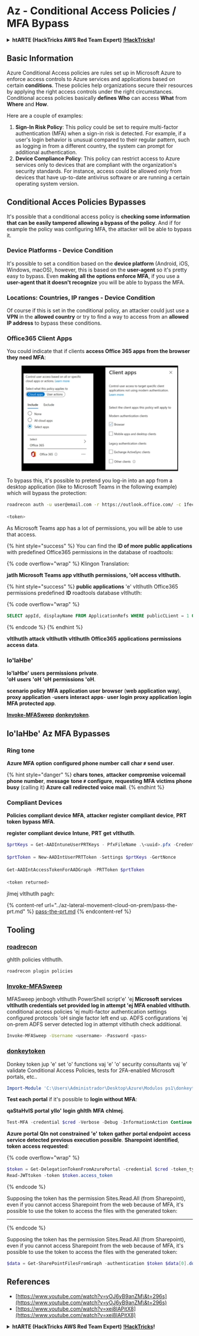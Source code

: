 # Az - Conditional Access Policies / MFA Bypass

<details>

<summary><strong>htARTE (HackTricks AWS Red Team Expert)</strong> <a href="https://training.hacktricks.xyz/courses/arte"><strong>!HackTricks</strong></a><strong>!</strong></summary>

Other ways to support HackTricks:

* If you want to see your **company advertised in HackTricks** or **download HackTricks in PDF** Check the [**SUBSCRIPTION PLANS**](https://github.com/sponsors/carlospolop)!
* Get the [**official PEASS & HackTricks swag**](https://peass.creator-spring.com)
* Discover [**The PEASS Family**](https://opensea.io/collection/the-peass-family), our collection of exclusive [**NFTs**](https://opensea.io/collection/the-peass-family)
* **Join the** 💬 [**Discord group**](https://discord.gg/hRep4RUj7f) or the [**telegram group**](https://t.me/peass) or **follow** us on **Twitter** 🐦 [**@hacktricks_live**](https://twitter.com/hacktricks_live)**.**
* **Share your hacking tricks by submitting PRs to the** [**HackTricks**](https://github.com/carlospolop/hacktricks) and [**HackTricks Cloud**](https://github.com/carlospolop/hacktricks-cloud) github repos.

</details>

## Basic Information

Azure Conditional Access policies are rules set up in Microsoft Azure to enforce access controls to Azure services and applications based on certain **conditions**. These policies help organizations secure their resources by applying the right access controls under the right circumstances.\
Conditional access policies basically **defines** **Who** can access **What** from **Where** and **How**.

Here are a couple of examples:

1. **Sign-In Risk Policy**: This policy could be set to require multi-factor authentication (MFA) when a sign-in risk is detected. For example, if a user's login behavior is unusual compared to their regular pattern, such as logging in from a different country, the system can prompt for additional authentication.
2. **Device Compliance Policy**: This policy can restrict access to Azure services only to devices that are compliant with the organization's security standards. For instance, access could be allowed only from devices that have up-to-date antivirus software or are running a certain operating system version.

## Conditional Acces Policies Bypasses

It's possible that a conditional access policy is **checking some information that can be easily tampered allowing a bypass of the policy**. And if for example the policy was configuring MFA, the attacker will be able to bypass it.

### Device Platforms - Device Condition

It's possible to set a condition based on the **device platform** (Android, iOS, Windows, macOS), however, this is based on the **user-agent** so it's pretty easy to bypass. Even **making all the options enforce MFA**, if you use a **user-agent that it doesn't recognize** you will be able to bypass the MFA.

### Locations: Countries, IP ranges - Device Condition

Of course if this is set in the conditional policy, an attacker could just use a **VPN** in the **allowed country** or try to find a way to access from an **allowed IP address** to bypass these conditions.

### Office365 Client Apps

You could indicate that if clients **access Office 365 apps from the browser they need MFA**:

<figure><img src="../../../.gitbook/assets/image (129).png" alt=""><figcaption></figcaption></figure>

To bypass this, it's possible to pretend you log-in into an app from a desktop application (like to Microsoft Teams in the following example) which will bypass the protection:
```bash
roadrecon auth -u user@email.com -r https://outlook.office.com/ -c 1fec8e78-bce4-4aaf-ab1b-5451cc387264 --tokrns-stdout

<token>
```
As Microsoft Teams app has a lot of permissions, you will be able to use that access.

{% hint style="success" %}
You can find the I**D of more public applications** with predefined Office365 permissions in the database of roadtools:

{% code overflow="wrap" %}
Klingon Translation:

**jatlh Microsoft Teams app vItlhutlh permissions, 'oH access vItlhutlh.**

{% hint style="success" %}
**public applications** 'e' vItlhutlh Office365 permissions predefined I**D** roadtools database vItlhutlh:

{% code overflow="wrap" %}
```sql
SELECT appId, displayName FROM ApplicationRefs WHERE publicCLient = 1 ORDER BY displayName ASC
```
{% endcode %}
{% endhint %}

**vItlhutlh** **attack** **vItlhutlh** **vItlhutlh** **Office365** **applications** **permissions** **access** **data**.

### **lo'laHbe'**

**lo'laHbe'** **users** **permissions** **private**.\
**'oH** **users** **'oH** **'oH** **permissions** **'oH**.

**scenario** **policy** **MFA** **application** **user** **browser** (**web application** **way**), **proxy application** -**users** **interact** **apps**- **user** **login** **proxy application** **login** **MFA protected app**.

**[Invoke-MFASweep](az-conditional-access-policies-mfa-bypass.md#invoke-mfasweep)** **[donkeytoken](az-conditional-access-policies-mfa-bypass.md#donkeytoken)**.

## **lo'laHbe' Az MFA Bypasses**

### **Ring tone**

**Azure MFA** **option** **configured phone number** **call** **char `#`** **send** **user**.

{% hint style="danger" %}
**chars** **tones**, **attacker** **compromise** **voicemail** **phone number**, **message** **tone `#`** **configure**, **requesting** **MFA** **victims phone** **busy** (calling it) **Azure call** **redirected** **voice mail**.
{% endhint %}

### **Compliant Devices**

**Policies** **compliant device** **MFA**, **attacker** **register** **compliant device**, **PRT** **token** **bypass** **MFA**.

**register** **compliant device** **Intune**, **PRT** **get** **vItlhutlh**.
```powershell
$prtKeys = Get-AADIntuneUserPRTKeys - PfxFileName .\<uuid>.pfx -Credentials $credentials

$prtToken = New-AADIntUserPRTToken -Settings $prtKeys -GertNonce

Get-AADIntAccessTokenForAADGraph -PRTToken $prtToken

<token returned>
```
jImej vItlhutlh pagh:

{% content-ref url="../az-lateral-movement-cloud-on-prem/pass-the-prt.md" %}
[pass-the-prt.md](../az-lateral-movement-cloud-on-prem/pass-the-prt.md)
{% endcontent-ref %}

## Tooling

### [roadrecon](https://github.com/dirkjanm/ROADtools)

ghItlh policies vItlhutlh.
```bash
roadrecon plugin policies
```
### [Invoke-MFASweep](https://github.com/dafthack/MFASweep)

MFASweep jenbogh vItlhutlh PowerShell script'e' 'ej **Microsoft services vItlhutlh credentials set provided log in attempt 'ej MFA enabled vItlhutlh**. conditional access policies 'ej multi-factor authentication settings configured protocols 'oH single factor left end up. ADFS configurations 'ej on-prem ADFS server detected log in attempt vItlhutlh check additional.
```bash
Invoke-MFASweep -Username <username> -Password <pass>
```
### [donkeytoken](https://github.com/silverhack/donkeytoken)

Donkey token jup 'e' set 'o' functions vaj 'e' 'o' security consultants vaj 'e' validate Conditional Access Policies, tests for 2FA-enabled Microsoft portals, etc..
```powershell
Import-Module 'C:\Users\Administrador\Desktop\Azure\Modulos ps1\donkeytoken' -Force
```
**Test each portal** if it's possible to **login without MFA**:

**qaStaHvIS portal** **yIlo'** **login** **ghItlh** **MFA** **chImej**.
```powershell
Test-MFA -credential $cred -Verbose -Debug -InformationAction Continue
```
**Azure** **portal** **QIn** **not constrained** **'e'** **token** **gather** **portal endpoint** **access** **service detected** **previous execution** **possible**. **Sharepoint** **identified**, **token** **access** **requested**:

{% code overflow="wrap" %}
```powershell
$token = Get-DelegationTokenFromAzurePortal -credential $cred -token_type microsoft.graph -extension_type Microsoft_Intune
Read-JWTtoken -token $token.access_token
```
{% endcode %}

Supposing the token has the permission Sites.Read.All (from Sharepoint), even if you cannot access Sharepoint from the web because of MFA, it's possible to use the token to access the files with the generated token:

---

{% endcode %}


Supposing the token has the permission Sites.Read.All (from Sharepoint), even if you cannot access Sharepoint from the web because of MFA, it's possible to use the token to access the files with the generated token:
```powershell
$data = Get-SharePointFilesFromGraph -authentication $token $data[0].downloadUrl
```
## References

* [https://www.youtube.com/watch?v=yOJ6yB9anZM\&t=296s](https://www.youtube.com/watch?v=yOJ6yB9anZM\&t=296s)
* [https://www.youtube.com/watch?v=xei8lAPitX8](https://www.youtube.com/watch?v=xei8lAPitX8)

<details>

<summary><strong>htARTE (HackTricks AWS Red Team Expert)</strong> <a href="https://training.hacktricks.xyz/courses/arte"><strong>!HackTricks</strong></a><strong>!</strong></summary>

Other ways to support HackTricks:

* If you want to see your **company advertised in HackTricks** or **download HackTricks in PDF** Check the [**SUBSCRIPTION PLANS**](https://github.com/sponsors/carlospolop)!
* Get the [**official PEASS & HackTricks swag**](https://peass.creator-spring.com)
* Discover [**The PEASS Family**](https://opensea.io/collection/the-peass-family), our collection of exclusive [**NFTs**](https://opensea.io/collection/the-peass-family)
* **Join the** 💬 [**Discord group**](https://discord.gg/hRep4RUj7f) or the [**telegram group**](https://t.me/peass) or **follow** us on **Twitter** 🐦 [**@hacktricks_live**](https://twitter.com/hacktricks_live)**.**
* **Share your hacking tricks by submitting PRs to the** [**HackTricks**](https://github.com/carlospolop/hacktricks) and [**HackTricks Cloud**](https://github.com/carlospolop/hacktricks-cloud) github repos.

</details>
